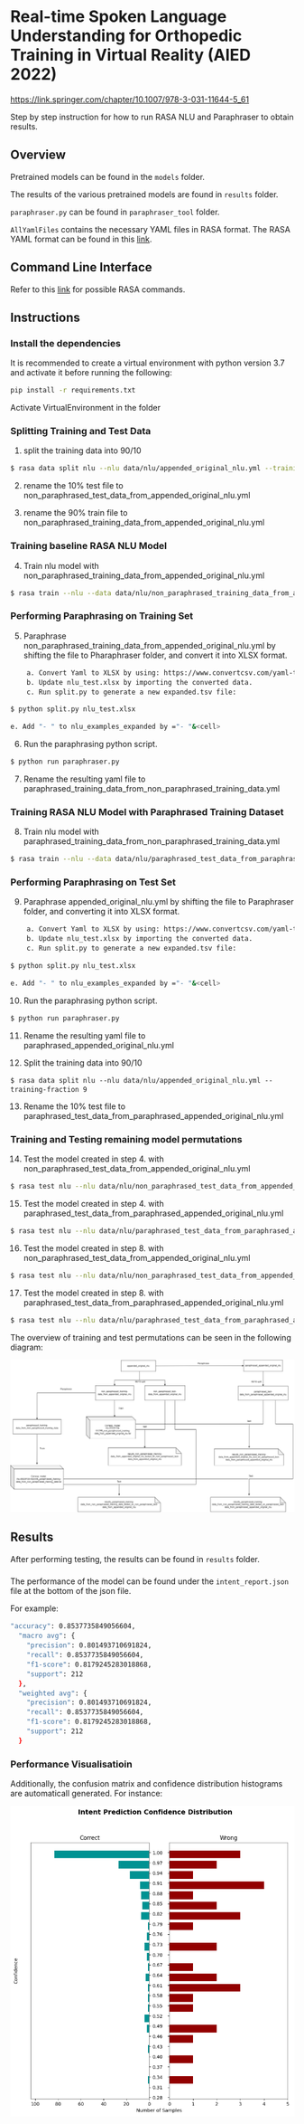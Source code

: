 # Real-time Spoken Language Understanding for Orthopedic Training in Virtual Reality (AIED 2022)
https://link.springer.com/chapter/10.1007/978-3-031-11644-5_61

Step by step instruction for how to run RASA NLU and Paraphraser to obtain results.

## Overview

Pretrained models can be found in the `models` folder.

The results of the various pretrained models are found in `results` folder.

`paraphraser.py` can be found in `paraphraser_tool` folder.

`AllYamlFiles` contains the necessary YAML files in RASA format. The RASA YAML format can be found in this [link](https://rasa.com/docs/rasa/nlu-training-data/).

## Command Line Interface

Refer to this [link](https://rasa.com/docs/rasa/command-line-interface/) for possible RASA commands.

## Instructions

### Install the dependencies
It is recommended to create a virtual environment with python version 3.7 and activate it before running the following:
```sh
pip install -r requirements.txt
```
Activate VirtualEnvironment in the folder

### Splitting Training and Test Data

1. split the training data into 90/10
```sh
$ rasa data split nlu --nlu data/nlu/appended_original_nlu.yml --training-fraction 9
```
2. rename the 10% test file to non_paraphrased_test_data_from_appended_original_nlu.yml

3. rename the 90% train file to non_paraphrased_training_data_from_appended_original_nlu.yml

### Training baseline RASA NLU Model

4. Train nlu model with non_paraphrased_training_data_from_appended_original_nlu.yml
```sh
$ rasa train --nlu --data data/nlu/non_paraphrased_training_data_from_appended_original_nlu.yml
```
### Performing Paraphrasing on Training Set

5. Paraphrase non_paraphrased_training_data_from_appended_original_nlu.yml by shifting the file to Pharaphraser folder, and convert it into XLSX format.
```sh
	a. Convert Yaml to XLSX by using: https://www.convertcsv.com/yaml-to-csv.htm 
	b. Update nlu_test.xlsx by importing the converted data.
	c. Run split.py to generate a new expanded.tsv file:
```
```sh
$ python split.py nlu_test.xlsx
```
```sh
e. Add "- " to nlu_examples_expanded by ="- "&<cell>
```
6. Run the paraphrasing python script.
```sh
$ python run paraphraser.py
```
7. Rename the resulting yaml file to paraphrased_training_data_from_non_paraphrased_training_data.yml
	
### Training RASA NLU Model with Paraphrased Training Dataset
	
8. Train nlu model with paraphrased_training_data_from_non_paraphrased_training_data.yml
```sh
$ rasa train --nlu --data data/nlu/paraphrased_test_data_from_paraphrased_appended_original_nlu.yml
```
### Performing Paraphrasing on Test Set
	
9. Paraphrase appended_original_nlu.yml by shifting the file to Paraphraser folder, and converting it into XLSX format.
```sh
	a. Convert Yaml to XLSX by using: https://www.convertcsv.com/yaml-to-csv.htm 
	b. Update nlu_test.xlsx by importing the converted data.
	c. Run split.py to generate a new expanded.tsv file:
```
```sh
$ python split.py nlu_test.xlsx
```
```sh
e. Add "- " to nlu_examples_expanded by ="- "&<cell>
```
10. Run the paraphrasing python script.
```sh
$ python run paraphraser.py
```
11. Rename the resulting yaml file to paraphrased_appended_original_nlu.yml

12. Split the training data into 90/10
```
$ rasa data split nlu --nlu data/nlu/appended_original_nlu.yml --training-fraction 9
```
13. Rename the 10% test file to paraphrased_test_data_from_paraphrased_appended_original_nlu.yml
	
### Training and Testing remaining model permutations

14. Test the model created in step 4. with non_paraphrased_test_data_from_appended_original_nlu.yml
```sh
$ rasa test nlu --nlu data/nlu/non_paraphrased_test_data_from_appended_original_nlu.yml --model model/<auto-generated-model-name-from-step-4.tar>
```
15. Test the model created in step 4. with paraphrased_test_data_from_paraphrased_appended_original_nlu.yml
```sh
$ rasa test nlu --nlu data/nlu/paraphrased_test_data_from_paraphrased_appended_original_nlu.yml --model model/<auto-generated-model-name-from-step-4.tar>
```
16. Test the model created in step 8. with non_paraphrased_test_data_from_appended_original_nlu.yml
```sh
$ rasa test nlu --nlu data/nlu/non_paraphrased_test_data_from_appended_original_nlu.yml --model model/<auto-generated-model-name-from-step-8.tar>
```
17. Test the model created in step 8. with paraphrased_test_data_from_paraphrased_appended_original_nlu.yml
```sh
$ rasa test nlu --nlu data/nlu/paraphrased_test_data_from_paraphrased_appended_original_nlu.yml --model model/<auto-generated-model-name-from-step-8.tar>
```

The overview of training and test permutations can be seen in the following diagram:

![](training_data_and_models_overview.png)

## Results

After performing testing, the results can be found in `results` folder. 

###
The performance of the model can be found under the `intent_report.json` file at the bottom of the json file.

For example:

```sh
"accuracy": 0.8537735849056604,
  "macro avg": {
    "precision": 0.801493710691824,
    "recall": 0.8537735849056604,
    "f1-score": 0.8179245283018868,
    "support": 212
  },
  "weighted avg": {
    "precision": 0.801493710691824,
    "recall": 0.8537735849056604,
    "f1-score": 0.8179245283018868,
    "support": 212
  }
```

### Performance Visualisatioin
Additionally, the confusion matrix and confidence distribution histograms are automaticall generated. For instance:

![](./results/non_paraphrased_on_non_paraphrased/intent_histogram.png "Intent Prediction Confidence Distribution")
